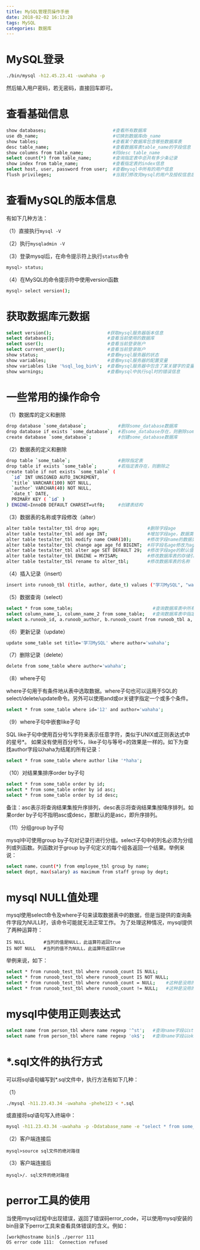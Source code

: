 ```yaml
---
title: MySQL管理员操作手册
date: 2018-02-02 16:13:28
tags: MySQL
categories: 数据库
---
```


# MySQL登录

```bash
./bin/mysql -h12.45.23.41 -uwahaha -p
```

然后输入用户密码，若无密码，直接回车即可。

# 查看基础信息

```bash
show databases;                         #查看所有数据库
use db_name;                            #切换到数据库db_name
show tables;                            #查看某个数据库包含哪些数据库表
desc table_name;                        #查看数据库表table_name的字段信息
show columns from table_name;           #同desc table_name
select count(*) from table_name;        #查询指定表中总共有多少条记录
show index from table_name;             #查看指定表的index信息
select host, user, password from user;  #查看mysql中所有的用户信息
flush privileges;                       #当我们修改完mysql的用户及授权信息后，一般需要执行该命令。执行后mysql会重新载入授权表，从而生效最新的权限变更
```

# 查看MySQL的版本信息

有如下几种方法：

（1）直接执行`mysql -V`

（2）执行`mysqladmin -V`

（3）登录mysql后，在命令提示符上执行`status`命令

```bash
mysql> status;
```

（4）在MySQL的命令提示符中使用version函数

```bash
mysql> select version();
```

# 获取数据库元数据

```bash
select version();                     #获取mysql服务器版本信息
select database();                    #查看当前使用的数据库
select user();                        #查看当前登录账户
select current_user();                #查看当前登录账户
show status;                          #查看mysql服务器的状态
show variables;                       #查看mysql服务器的配置变量
show variables like '%sql_log_bin%';  #查看mysql服务器中包含了某关键字的变量
show warnings;                        #查看mysql中执行sql时的错误信息
```

# 一些常用的操作命令

（1）数据库的定义和删除

```bash
drop database `some_database`;            #删除some_database数据库
drop database if exists `some_database`;  #若some_database存在，则删除some_database数据库
create database `some_database`;          #创建some_database数据库
```

（2）数据表的定义和删除

```bash
drop table `some_table`;                  #删除指定表
drop table if exists `some_table`;        #若指定表存在，则删除之
create table if not exists `some_table` (
  `id` INT UNSIGNED AUTO_INCREMENT,
  `title` VARCHAR(100) NOT NULL,
  `author` VARCHAR(40) NOT NULL,
  `date_t` DATE,
  PRIMARY KEY ( `id` )
) ENGINE=InnoDB DEFAULT CHARSET=utf8;     #创建表结构
```

（3）数据表的名称或字段修改（alter）

```bash
alter table testalter_tbl drop age;                  #删除字段age
alter table testalter_tbl add age INT;               #增加字段age，数据类型为整型
alter table testalter_tbl modify name CHAR(10);      #修改字段name的数据类型为char(10)
alter table testalter_tbl change age age_fd BIGINT;  #将字段名age修改为age_fd
alter table testalter_tbl alter age SET DEFAULT 29;  #修改字段age的默认值为29
alter table testalter_tbl ENGINE = MYISAM;           #修改数据库表的存储引擎
alter table testalter_tbl rename to alter_tbl;       #修改数据库表的名称
```

（4）插入记录（insert）

```bash
insert into runoob_tbl (title, author, date_t) values ("学习MySQL", "wahaha", NOW());
```

（5）数据查询（select）

```bash
select * from some_table;                              #查询数据库表中所有内容
select column_name_1, column_name_2 from some_table;   #查询数据库表中指定列
select a.runoob_id, a.runoob_author, b.runoob_count from runoob_tbl a, tcount_tbl b where a.runoob_author = b.runoob_author;   #多表查询
```

（6）更新记录（update）

```bash
update some_table set title='学习MySQL' where author='wahaha';
```

（7）删除记录（delete）

```bash
delete from some_table where author='wahaha';
```

（8）where子句

where子句用于有条件地从表中选取数据。where子句也可以运用于SQL的select/delete/update命令。另外可以使用and或or关键字指定一个或多个条件。

```bash
select * from some_table where id='12' and author='wahaha';
```

（9）where子句中嵌套like子句

SQL like子句中使用百分号%字符来表示任意字符，类似于UNIX或正则表达式中的星号*。 如果没有使用百分号%，like子句与等号=的效果是一样的。如下为查找author字段以haha为结尾的所有记录：

```bash
select * from some_table where author like '*haha';
```

（10）对结果集排序order by子句

```bash
select * from some_table order by id;
select * from some_table order by id asc;
select * from some_table order by id desc;
```

备注：asc表示将查询结果集按升序排列，desc表示将查询结果集按降序排列。如果order by子句不指明asc或desc，那默认的是asc，即升序排列。

（11）分组group by子句

mysql中可使用group by子句对记录行进行分组。select子句中的列名必须为分组列或列函数。列函数对于group by子句定义的每个组各返回一个结果。举例来说：

```bash
select name，count(*) from employee_tbl group by name;
select dept, max(salary) as maximum from staff group by dept;
```

# mysql NULL值处理

mysql使用select命令及where子句来读取数据表中的数据，但是当提供的查询条件字段为NULL时，该命令可能就无法正常工作。 为了处理这种情况，mysql提供了两种运算符：

	IS NULL       #当列的值是NULL，此运算符返回true
	IS NOT NULL   #当列的值不为NULL，此运算符返回true

举例来说，如下：

```bash
select * from runoob_test_tbl where runoob_count IS NULL;
select * from runoob_test_tbl where runoob_count IS NOT NULL;
select * from runoob_test_tbl where runoob_count = NULL;    #这种是没用的，需要使用IS NULL
select * from runoob_test_tbl where runoob_count != NULL;   #这种是没用的，需要使用IS NOT NULL
```

# mysql中使用正则表达式

```bash
select name from person_tbl where name regexp '^st';   #查询name字段以st开头的记录
select name from person_tbl where name regexp 'ok$';   #查询name字段以ok结尾的记录
```

# *.sql文件的执行方式

可以将sql语句编写到*.sql文件中，执行方法有如下几种：

（1）

```bash
./mysql -h11.23.43.34 -uwahaha -phehe123 < *.sql
```

或直接将sql语句写入终端中：

```bash
mysql -h11.23.43.34 -uwahaha -p -Ddatabase_name -e "select * from some_table"
```

（2）客户端连接后

```
mysql>source sql文件的绝对路径
```

（3）客户端连接后

```
mysql>/. sql文件的绝对路径
```

# perror工具的使用

当使用mysql过程中出现错误，返回了错误码error_code，可以使用mysql安装的bin目录下perror工具来查看具体错误的含义。例如：

```
[work@hostname bin]$ ./perror 111
OS error code 111:  Connection refused
```